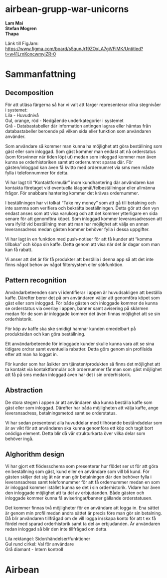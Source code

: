 # airbean-grupp-war-unicorns
**Lam Mai**<br>
**Stefan Mogren**<br>
**Thapa**

Länk till FigJam: https://www.figma.com/board/s5qunJr19ZOxLA7giVFiMK/Untitled?t=w41LrnKoncwmyiZR-0

# Sammanfattning
## Decomposition
För att utläsa färgerna så har vi valt att färger representerar olika stegnivåer i systemet: <br>
Lila - Huvudnivå <br>
Gul, orange, röd - Nedgående underkategorier i systemet<br>
Grå - Databastabeller där information antingen lagras eller hämtas från databastabeller beroende på vilken sida eller funktion som användaren använder.<br>

Som användare så kommer man kunna ha möjlighet att göra beställning som gäst eller som inloggad. Som gäst kommer man endast att nå orderstatus (som försvinner när tiden löpt ut) medan som inloggad kommer man även kunna se orderhistoriken samt att ordernumret sparas där. För gästen/inloggad kan även få kvitto med ordernumret via sms men måste fylla i telefonnummer för detta.

Vi har lagt till “Kontaktformulär” inom kundhantering där användaren kan kontakta företaget vid eventuella klagomål/felbeställningar eller allmänna frågor. För snabbare hantering kommer det krävas ordernummer.

I beställningen har vi tolkat “Take my money” som att gå till betalning och inte samma som verifiera och bekräfta beställningen. Detta gör att den vyn endast anses som att visa varukorg och att det kommer ytterligare en sida senare för att genomföra köpet.
Som inloggad kommer leveransadressen att vara ifylld vid beställning men att man har möjlighet att välja en annan leveransadress medan gästen kommer behöver fylla i dessa uppgifter.

Vi har lagt in en funktion med push-notiser för att få kunder att “komma tillbaka” och köpa sin kaffe. Detta genom att visa när det är dagar som man kan få rabatt. 

Vi anser att det är för få produkter att beställa i denna app så att det inte finns något behov av något filtersystem eller sökfunktion.

## Pattern recognition
Användarbeteenden som vi identifierar i appen är huvudsakligen att beställa kaffe. Därefter beror det på om användaren väljer att genomföra köpet som gäst eller som inloggad. För både gästen och inloggade kommer de kunna se orderstatus via overlay i appen, banner samt avisering på skärmen medan för de som är inloggade kommer det även finnas möjlighet att se sin orderhistorik.

För köp av kaffe ska ske smidigt hamnar kunden omedelbart på produktsidan och kan göra beställning.

Ett användarbeteende för inloggade kunder skulle kunna vara att se sina tidigare ordrar samt eventuella rabatter. Detta görs genom sin profilsida efter att man ha loggat in.

För kunder som har åsikter om tjänsten/produkten så finns det möjlighet att ta kontakt via kontaktformulär och ordernummer får man som gäst möjlighet att få på sms medan inloggad även har det i sin orderhistorik.

## Abstraction
De stora stegen i appen är att användaren ska kunna beställa kaffe som gäst eller som inloggad. Därefter har båda möjligheten att välja kaffe, ange leveransadress, betalningsmetod samt se orderstatus.

Vi har sedan presenterat alla huvuddelar med tillhörande beståndsdelar som är av vikt för att användaren ska kunna genomföra ett köp och tagit bort onödiga element. Detta blir då vår strukturkarta över vilka delar som behöver ingå.

## Alghorithm design
Vi har gjort ett flödesschema som presenterar hur flödet ser ut för att göra en beställning som gäst, kund eller en användare som vill bli kund. För gästen skiljer det sig åt när man gör betalningen där den behöver fylla i leveransadress samt telefonnummer för att få ordernummer medan en som är inloggad kommer istället kunna se det i sin orderhistorik. Vidare har även den inloggade möjlighet att ta del av erbjudanden. Både gästen och inloggade kommer kunna få aviseringar/banner gällande orderstatusen.

Det kommer finnas två möjligheter för en användare att logga in. Ena sättet är genom min profil medan andra sättet är precis före man gör sin betalning. Då blir användaren tillfrågad om de vill logga in/skapa konto för att t ex få fördel med sparad orderhistorik samt ta del av erbjudanden. Är användaren redan inloggad så blir den inte tillfrågad om detta.<br>

Lila rektangel: Sidor/händelser/funktioner<br>
Gul rund cirkel: Val för användare<br>
Grå diamant - Intern kontroll
# Airbean
